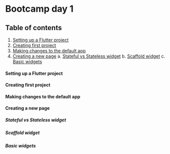 # Bootcamp day 1

## Table of contents

1. [Setting up a Flutter project](#setting-up-a-flutter-project)
2. [Creating first project](#creating-first-project)
3. [Making changes to the default app](#making-changes-to-the-default-app)
4. [Creating a new page](#creating-a-new-page)
   a. [Stateful vs Stateless widget](#stateful-vs-stateless-widget)
   b. [Scaffold widget](#scaffold-widget)
   c. [Basic widgets](#basic-widgets)

#### Setting up a Flutter project

#### Creating first project

#### Making changes to the default app

#### Creating a new page

##### Stateful vs Stateless widget

##### Scaffold widget

##### Basic widgets
